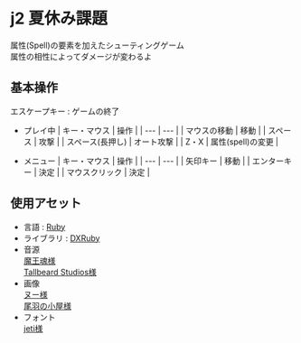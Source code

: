 # j2 夏休み課題
属性(Spell)の要素を加えたシューティングゲーム  
属性の相性によってダメージが変わるよ  


## 基本操作
エスケープキー : ゲームの終了

- プレイ中
    | キー・マウス | 操作 |
    | --- | --- |
    | マウスの移動 | 移動 |
    | スペース | 攻撃 |
    | スペース(長押し) | オート攻撃 |
    | Z・X | 属性(spell)の変更 |
    
- メニュー
    | キー・マウス | 操作 |
    | --- | --- |
    | 矢印キー | 移動 |
    | エンターキー | 決定 |
    | マウスクリック | 決定 |


## 使用アセット
- 言語 : [Ruby](https://www.ruby-lang.org/ja/)
- ライブラリ : [DXRuby](http://dxruby.osdn.jp/)
- 音源  
    [魔王魂様](https://maoudamashii.jokersounds.com/)  
    [Tallbeard Studios様](https://tallbeard.itch.io/music-loop-bundle)
- 画像  
    [ヌー様](http://damagedgold.wp.xdomain.jp/2016/03/25/link/)  
    [尾羽の小屋様](http://obane.tuzikaze.com/)
- フォント  
    [jeti様](https://fontmeme.com/jfont/poco-font/)
